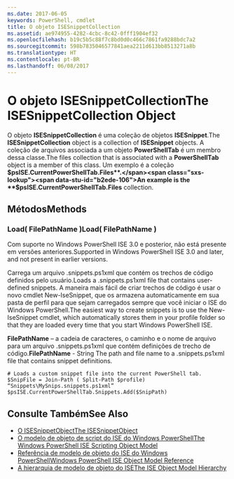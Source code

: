 ```yaml
---
ms.date: 2017-06-05
keywords: PowerShell, cmdlet
title: O objeto ISESnippetCollection
ms.assetid: ae974955-4282-4cbc-8c42-0fff1904ef32
ms.openlocfilehash: b19c5b5c88f7c8bd0d0c466c7861fa9288bdc7a2
ms.sourcegitcommit: 598b7835046577841aea2211d613bb8513271a8b
ms.translationtype: HT
ms.contentlocale: pt-BR
ms.lasthandoff: 06/08/2017
---
```

# <a name="the-isesnippetcollection-object"></a><span data-ttu-id="b2ede-103">O objeto ISESnippetCollection</span><span class="sxs-lookup"><span data-stu-id="b2ede-103">The ISESnippetCollection Object</span></span>
  <span data-ttu-id="b2ede-104">O objeto **ISESnippetCollection** é uma coleção de objetos **ISESnippet**.</span><span class="sxs-lookup"><span data-stu-id="b2ede-104">The **ISESnippetCollection** object is a collection of **ISESnippet** objects.</span></span> <span data-ttu-id="b2ede-105">A coleção de arquivos associada a um objeto **PowerShellTab** é um membro dessa classe.</span><span class="sxs-lookup"><span data-stu-id="b2ede-105">The files collection that is associated with a **PowerShellTab** object is a member of this class.</span></span> <span data-ttu-id="b2ede-106">Um exemplo é a coleção **$psISE.CurrentPowerShellTab.Files**.</span><span class="sxs-lookup"><span data-stu-id="b2ede-106">An example is the **$psISE.CurrentPowerShellTab.Files** collection.</span></span>

## <a name="methods"></a><span data-ttu-id="b2ede-107">Métodos</span><span class="sxs-lookup"><span data-stu-id="b2ede-107">Methods</span></span>

### <a name="load-filepathname-"></a><span data-ttu-id="b2ede-108">Load\( FilePathName \)</span><span class="sxs-lookup"><span data-stu-id="b2ede-108">Load\( FilePathName \)</span></span>
  <span data-ttu-id="b2ede-109">Com suporte no Windows PowerShell ISE 3.0 e posterior, não está presente em versões anteriores.</span><span class="sxs-lookup"><span data-stu-id="b2ede-109">Supported in Windows PowerShell ISE 3.0 and later, and not present in earlier versions.</span></span> 

 <span data-ttu-id="b2ede-110">Carrega um arquivo .snippets.ps1xml que contém os trechos de código definidos pelo usuário.</span><span class="sxs-lookup"><span data-stu-id="b2ede-110">Loads a .snippets.ps1xml file that contains user-defined snippets.</span></span> <span data-ttu-id="b2ede-111">A maneira mais fácil de criar trechos de código é usar o novo cmdlet New-IseSnippet, que os armazena automaticamente em sua pasta de perfil para que sejam carregados sempre que você iniciar o ISE do Windows PowerShell.</span><span class="sxs-lookup"><span data-stu-id="b2ede-111">The easiest way to create snippets is to use the New-IseSnippet cmdlet, which automatically stores them in your profile folder so that they are loaded every time that you start Windows PowerShell ISE.</span></span>

 <span data-ttu-id="b2ede-112">**FilePathName** – a cadeia de caracteres, o caminho e o nome de arquivo para um arquivo .snippets.ps1xml que contém definições de trecho de código.</span><span class="sxs-lookup"><span data-stu-id="b2ede-112">**FilePathName** - String The path and file name to a .snippets.ps1xml file that contains snippet definitions.</span></span>

```
# Loads a custom snippet file into the current PowerShell tab.
$SnipFile = Join-Path ( Split-Path $profile) “Snippets\MySnips.snippets.ps1xml” $psISE.CurrentPowerShellTab.Snippets.Add($SnipPath)

```

## <a name="see-also"></a><span data-ttu-id="b2ede-113">Consulte Também</span><span class="sxs-lookup"><span data-stu-id="b2ede-113">See Also</span></span>
- [<span data-ttu-id="b2ede-114">O ISESnippetObject</span><span class="sxs-lookup"><span data-stu-id="b2ede-114">The ISESnippetObject</span></span>](The-ISESnippetObject.md) 
- [<span data-ttu-id="b2ede-115">O modelo de objeto de script do ISE do Windows PowerShell</span><span class="sxs-lookup"><span data-stu-id="b2ede-115">The Windows PowerShell ISE Scripting Object Model</span></span>](The-Windows-PowerShell-ISE-Scripting-Object-Model.md) 
- [<span data-ttu-id="b2ede-116">Referência de modelo de objeto do ISE do Windows PowerShell</span><span class="sxs-lookup"><span data-stu-id="b2ede-116">Windows PowerShell ISE Object Model Reference</span></span>](Windows-PowerShell-ISE-Object-Model-Reference.md) 
- [<span data-ttu-id="b2ede-117">A hierarquia de modelo de objeto do ISE</span><span class="sxs-lookup"><span data-stu-id="b2ede-117">The ISE Object Model Hierarchy</span></span>](The-ISE-Object-Model-Hierarchy.md)

  
